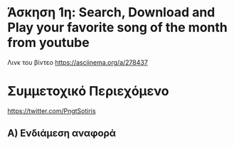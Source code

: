 # Άσκηση 1η: Search, Download and Play your favorite song of the month from youtube

Λινκ του βίντεο https://asciinema.org/a/278437



# Συμμετοχικό Περιεχόμενο
   https://twitter.com/PngtSotiris
    
## Α) Ενδιάμεση αναφορά


